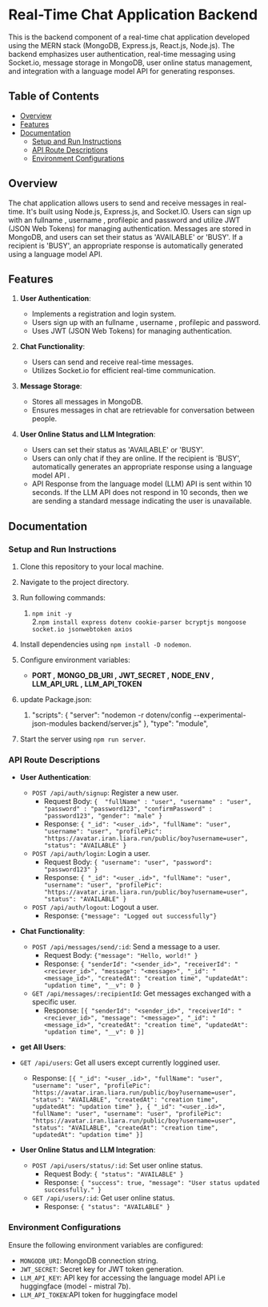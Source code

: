 
# Real-Time Chat Application Backend

This is the backend component of a real-time chat application developed using the MERN stack (MongoDB, Express.js, React.js, Node.js). The backend emphasizes user authentication, real-time messaging using Socket.io, message storage in MongoDB, user online status management, and integration with a language model API for generating responses.

## Table of Contents

- [Overview](#overview)
- [Features](#features)
- [Documentation](#documentation)
  - [Setup and Run Instructions](#setup-and-run-instructions)
  - [API Route Descriptions](#api-route-descriptions)
  - [Environment Configurations](#environment-configurations)


## Overview

The chat application allows users to send and receive messages in real-time. It's built using Node.js, Express.js, and Socket.IO. Users can sign up with an fullname , username , profilepic and password and utilize JWT (JSON Web Tokens) for managing authentication. Messages are stored in MongoDB, and users can set their status as 'AVAILABLE' or 'BUSY'. If a recipient is 'BUSY', an appropriate response is automatically generated using a language model API.

## Features

1. **User Authentication**:
   - Implements a registration and login system.
   - Users sign up with an fullname , username , profilepic and password.
   - Uses JWT (JSON Web Tokens) for managing authentication.

2. **Chat Functionality**:
   - Users can send and receive real-time messages.
   - Utilizes Socket.io for efficient real-time communication.

3. **Message Storage**:
   - Stores all messages in MongoDB.
   - Ensures messages in chat are retrievable for conversation between people.

4. **User Online Status and LLM Integration**:
   - Users can set their status as 'AVAILABLE' or 'BUSY'.
   - Users can only chat if they are online. If the recipient is 'BUSY', automatically generates an appropriate response using a language model API .
   - API Response from the language model (LLM) API is sent within 10 seconds. If the LLM API does not respond in 10 seconds, then we are sending a standard message indicating the user is unavailable.

## Documentation

### Setup and Run Instructions

1. Clone this repository to your local machine.
2. Navigate to the project directory.
3. Run following commands:           
    1. `npm init -y`  
    2.`npm install express dotenv cookie-parser bcryptjs mongoose socket.io jsonwebtoken axios`

3. Install dependencies using `npm install -D nodemon`.
4. Configure environment variables:
    - **PORT ,** **MONGO_DB_URI ,** **JWT_SECRET ,** **NODE_ENV ,** **LLM_API_URL ,** **LLM_API_TOKEN**

5. update Package.json:
    1. "scripts": {
    "server": "nodemon -r dotenv/config --experimental-json-modules backend/server.js"
    },
    "type": "module",
    
5. Start the server using `npm run server`.

### API Route Descriptions

- **User Authentication**:
  - `POST /api/auth/signup`: Register a new user.
    - Request Body: `{ 
    "fullName" : "user",
    "username" : "user",
    "password" : "password123",
    "confirmPassword" : "password123",
    "gender": "male"
}`
    - Response: `{
    "_id": "<user_.id>",
    "fullName": "user",
    "username": "user",
    "profilePic": "https://avatar.iran.liara.run/public/boy?username=user",
    "status": "AVAILABLE"
}`
  - `POST /api/auth/login`: Login a user.
    - Request Body: `{ "username": "user", "password": "password123" }`
    - Response: `{
    "_id": "<user_.id>",
    "fullName": "user",
    "username": "user",
    "profilePic": "https://avatar.iran.liara.run/public/boy?username=user",
    "status": "AVAILABLE"
}`
  - `POST /api/auth/logout`: Logout a user.
    - Response: `{"message": "Logged out successfully"}`

- **Chat Functionality**:
  - `POST /api/messages/send/:id`: Send a message to a user.
    - Request Body: `{"message": "Hello, world!" }`
    - Response: `{
    "senderId": "<sender_id>",
    "receiverId": "<reciever_id>",
    "message": "<message>",
    "_id": "<message_id>",
    "createdAt": "creation time",
    "updatedAt": "updation time",
    "__v": 0
}`
  - `GET /api/messages/:recipientId`: Get messages exchanged with a specific user.
    - Response: `[{
    "senderId": "<sender_id>",
    "receiverId": "<reciever_id>",
    "message": "<message>",
    "_id": "<message_id>",
    "createdAt": "creation time",
    "updatedAt": "updation time",
    "__v": 0
}]`

- **get All Users**:
- `GET /api/users`: Get all users except currently loggined user.
    - Response: `[{
    "_id": "<user_.id>",
    "fullName": "user",
    "username": "user",
    "profilePic": "https://avatar.iran.liara.run/public/boy?username=user",
    "status": "AVAILABLE",
    "createdAt": "creation time",
    "updatedAt": "updation time"
},
{
    "_id": "<user_.id>",
    "fullName": "user",
    "username": "user",
    "profilePic": "https://avatar.iran.liara.run/public/boy?username=user",
    "status": "AVAILABLE",
    "createdAt": "creation time",
    "updatedAt": "updation time"
}]`

- **User Online Status and LLM Integration**:
  - `POST /api/users/status/:id`: Set user online status.
    - Request Body: `{ "status": "AVAILABLE" }`
    - Response: `{ "success": true, "message": "User status updated successfully." }`
  - `GET /api/users/:id`: Get user online status.
    - Response: `{ "status": "AVAILABLE" }`



### Environment Configurations

Ensure the following environment variables are configured:
- `MONGODB_URI`: MongoDB connection string.
- `JWT_SECRET`: Secret key for JWT token generation.
- `LLM_API_KEY`: API key for accessing the language model API i.e huggingface (model - mistral 7b).
- `LLM_API_TOKEN`:API token for huggingface model


